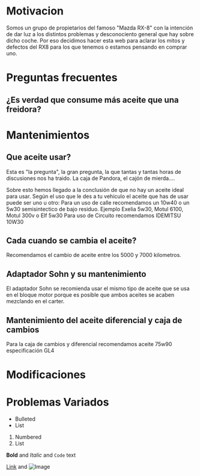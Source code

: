 
# Motivacion
Somos un grupo de propietarios del famoso "Mazda RX-8" con la intención de dar luz a los distintos problemas y desconociento general que hay sobre dicho coche. Por eso decidimos hacer esta web para aclarar los mitos y defectos del RX8 para los que tenemos o estamos pensando en comprar uno.

# Preguntas frecuentes
##  ¿Es verdad que consume más aceite que una freidora?
   


# Mantenimientos
## Que aceite usar?
Esta es "la pregunta", la gran pregunta, la que tantas y tantas horas de discusiones nos ha traido. La caja de Pandora, el cajón de mierda....

Sobre esto hemos llegado a la conclusión de que no hay un aceite ideal para usar. Según el uso que le des a tu vehiculo el aceite que has de usar puede ser uno u otro: 
Para un uso de calle recomendamos un 10w40 o un 5w30 semisintectico de bajo residuo. Ejemplo Exelia 5w30, Motul 6100, Motul 300v o Elf 5w30
Para uso de Circuito recomendamos IDEMITSU 10W30


## Cada cuando se cambia el aceite?
Recomendamos el cambio de aceite entre los 5000 y 7000 kilometros.

## Adaptador Sohn y su mantenimiento
El adaptador Sohn se recomienda usar el mismo tipo de aceite que se usa en el bloque motor porque es posible que ambos aceites se acaben mezclando en el carter.

## Mantenimiento del aceite diferencial y caja de cambios
Para la caja de cambios y diferencial recomendamos aceite 75w90 especificación GL4

# Modificaciones
# Problemas Variados

- Bulleted
- List

1. Numbered
2. List

**Bold** and _Italic_ and `Code` text

[Link](url) and ![Image](src)
